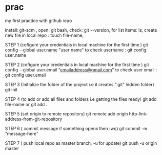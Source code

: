 # prac
my first practice with github repo

install: git-scm , 
open: git bash, 
check: git --version, 
for list items: ls, 
create new file in local repo : touch file-name, 

STEP 1 (cofigure your credentials in local machine for the first time )
git config --global user.name "user name" 
to check username : git config user.name 

STEP 2 (cofigure your credentials in local machine for the first time )
git config --global user.email "emailaddress@gmail.com" 
to check user email : git config user.email 

STEP 3 (Initialize the folder of the project i.e it creates ".git" hidden folder)
git init 

STEP 4 (to add or add all files and folders i.e getting the files ready)
git add file-name or git add . 

STEP 5 (set origin to remote repository)
git remote add origin http-link-address-from-git-repository 

STEP 6 ( commit message if something opens then :wq)
git commit -m "message-here"

STEP 7 ( push local repo as master branch, -u for update)
git push -u origin master
